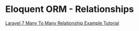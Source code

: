 # Eloquent ORM - Relationships

[Laravel 7 Many To Many Relationship Example Tutorial](https://appdividend.com/2018/05/17/laravel-many-to-many-relationship-example/)
